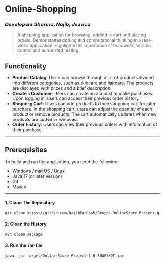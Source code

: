 # Online-Shopping
### _Developers Sharina, Najib, Jessica_

>A shopping application for browsing, addind to cart and placing orders. Demonstartes coding and computational thinking in a real-world application. Highlights the importance of teamwork, version control and auromated testing.

## Functionality

- **Product Catalog**: 
Users can browse through a list of products divided into different categories, such as skincare and haircare. The products are displayed with prices and a brief description.
- **Create a Customer**: 
Users can create an account to make purchases.
Upon logging in, users can access their previous order history.
- **Shopping Cart**: 
Users can add products to their shopping cart for later purchase.
In the shopping cart, users can adjust the quantity of each product or remove products.
The cart automatically updates when new products are added or removed.
- **Order History**: 
Users can view their previous orders with information of their purchase.
 ---
## Prerequisites

To build and run the application, you need the following:

- Windows / macOS / Linux
- Java 17 (or later version)
- Git
- Maven
 
---
#### 1. Clone The Repository

```sh
git clone https://github.com/NajibBardash/Grupp1-OnlineStore-Project.git
```
#### 2. Clean the History

```sh
mvn clean package
```
#### 3. Run the Jar-file

```sh
java -jar target/Online-Store-Project-1.0-SNAPSHOT.jar
```


















